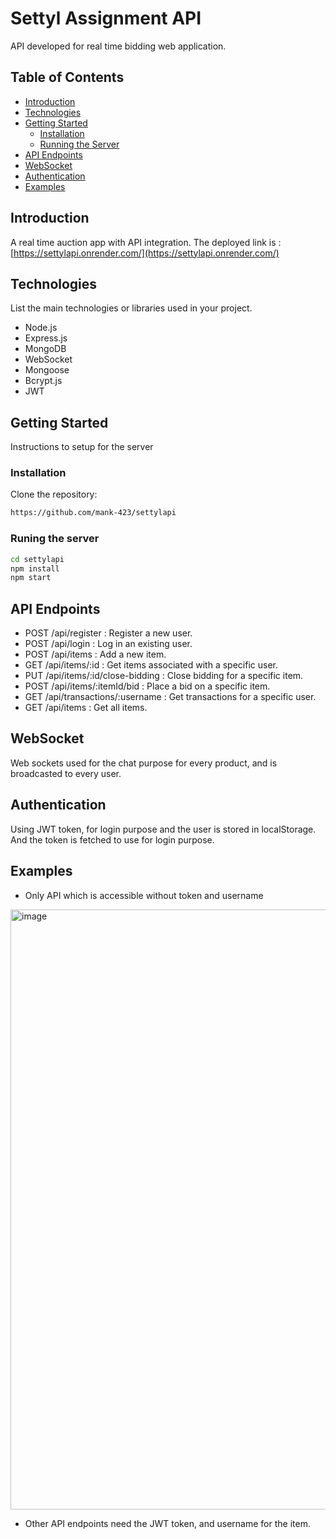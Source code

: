 # Settyl Assignment API

API developed for real time bidding web application. 

## Table of Contents

- [Introduction](#introduction)
- [Technologies](#technologies)
- [Getting Started](#getting-started)
  - [Installation](#installation)
  - [Running the Server](#running-the-server)
- [API Endpoints](#api-endpoints)
- [WebSocket](#websocket)
- [Authentication](#authentication)
- [Examples](#examples)

## Introduction
A real time auction app with API integration.
The deployed link is : [https://settylapi.onrender.com/](https://settylapi.onrender.com/)

## Technologies

List the main technologies or libraries used in your project.

- Node.js
- Express.js
- MongoDB
- WebSocket
- Mongoose
- Bcrypt.js
- JWT

## Getting Started

Instructions to setup for the server

### Installation

Clone the repository:

   ```bash
   https://github.com/mank-423/settylapi
   ```

### Runing the server

```bash
cd settylapi
npm install
npm start
```

## API Endpoints
- POST /api/register : Register a new user.
- POST /api/login : Log in an existing user.
- POST /api/items : Add a new item.
- GET /api/items/:id : Get items associated with a specific user.
- PUT /api/items/:id/close-bidding : Close bidding for a specific item.
- POST /api/items/:itemId/bid : Place a bid on a specific item.
- GET /api/transactions/:username : Get transactions for a specific user.
- GET /api/items : Get all items.

## WebSocket
Web sockets used for the chat purpose for every product, and is broadcasted to every user.

## Authentication
Using JWT token, for login purpose and the user is stored in localStorage. And the token is fetched to use for login purpose.

## Examples
- Only API which is accessible without token and username
<img width="960" alt="image" src="https://github.com/mank-423/settylapi/assets/96490105/0dda477b-e86c-458d-891a-7b91de3056ff">

- Other API endpoints need the JWT token, and username for the item.
